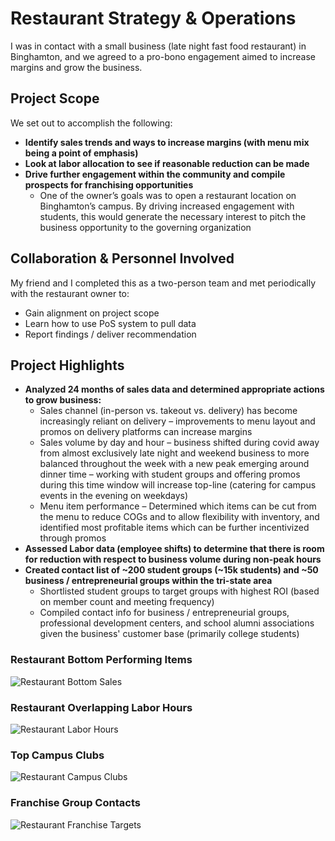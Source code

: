 # Restaurant Strategy & Operations
I was in contact with a small business (late night fast food restaurant) in Binghamton, and we agreed to a pro-bono engagement aimed to increase margins and grow the business.


## Project Scope
We set out to accomplish the following:

- **Identify sales trends and ways to increase margins (with menu mix being a point of emphasis)**
- **Look at labor allocation to see if reasonable reduction can be made**
- **Drive further engagement within the community and compile prospects for franchising opportunities**
  - One of the owner’s goals was to open a restaurant location on Binghamton’s campus.  By driving increased engagement with students, this would generate the necessary interest to pitch the business opportunity to the governing organization

## Collaboration & Personnel Involved
My friend and I completed this as a two-person team and met periodically with the restaurant owner to:

- Gain alignment on project scope 
- Learn how to use PoS system to pull data 
- Report findings / deliver recommendation

## Project Highlights

- **Analyzed 24 months of sales data and determined appropriate actions to grow business:**
  - Sales channel (in-person vs. takeout vs. delivery) has become increasingly reliant on delivery – improvements to menu layout and promos on delivery platforms can increase margins
  - Sales volume by day and hour – business shifted during covid away from almost exclusively late night and weekend business to more balanced throughout the week with a new peak emerging around dinner time – working with student groups and offering promos during this time window will increase top-line (catering for campus events in the evening on weekdays)
  - Menu item performance – Determined which items can be cut from the menu to reduce COGs and to allow flexibility with inventory, and identified most profitable items which can be further incentivized through promos
- **Assessed Labor data (employee shifts) to determine that there is room for reduction with respect to business volume during non-peak hours**
- **Created contact list of ~200 student groups (~15k students) and ~50 business / entrepreneurial groups within the tri-state area**
  - Shortlisted student groups to target groups with highest ROI (based on member count and meeting frequency)
  - Compiled contact info for business / entrepreneurial groups, professional development centers, and school alumni associations given the business' customer base (primarily college students)


### Restaurant Bottom Performing Items
![Restaurant Bottom Sales](https://user-images.githubusercontent.com/71853253/195934636-2f608a78-e473-4171-9391-c968169e02de.JPG)

### Restaurant Overlapping Labor Hours
![Restaurant Labor Hours](https://user-images.githubusercontent.com/71853253/195934687-ed25d406-1a7f-46f0-bc08-54971c9a0394.JPG)

### Top Campus Clubs
![Restaurant Campus Clubs](https://user-images.githubusercontent.com/71853253/195934743-ee211843-b712-444f-b197-1b841e5ced62.JPG)

### Franchise Group Contacts
![Restaurant Franchise Targets](https://user-images.githubusercontent.com/71853253/195934792-785bbe87-05f6-453d-810b-b1c71b1677a3.JPG)






